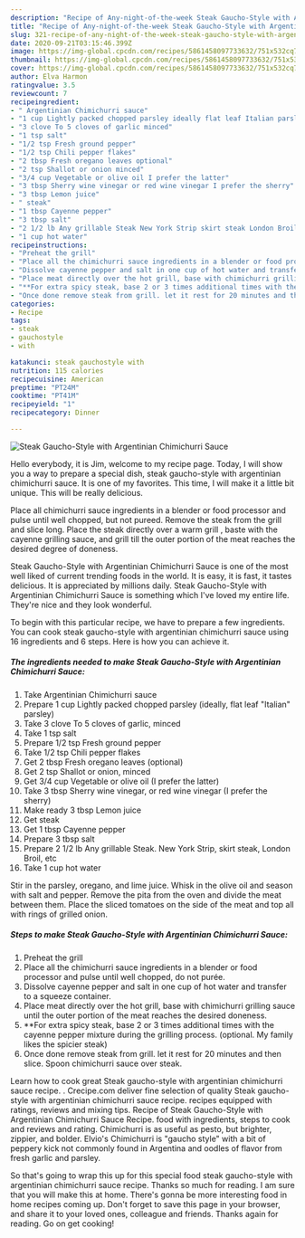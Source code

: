 ```yaml
---
description: "Recipe of Any-night-of-the-week Steak Gaucho-Style with Argentinian Chimichurri Sauce"
title: "Recipe of Any-night-of-the-week Steak Gaucho-Style with Argentinian Chimichurri Sauce"
slug: 321-recipe-of-any-night-of-the-week-steak-gaucho-style-with-argentinian-chimichurri-sauce
date: 2020-09-21T03:15:46.399Z
image: https://img-global.cpcdn.com/recipes/5861458097733632/751x532cq70/steak-gaucho-style-with-argentinian-chimichurri-sauce-recipe-main-photo.jpg
thumbnail: https://img-global.cpcdn.com/recipes/5861458097733632/751x532cq70/steak-gaucho-style-with-argentinian-chimichurri-sauce-recipe-main-photo.jpg
cover: https://img-global.cpcdn.com/recipes/5861458097733632/751x532cq70/steak-gaucho-style-with-argentinian-chimichurri-sauce-recipe-main-photo.jpg
author: Elva Harmon
ratingvalue: 3.5
reviewcount: 7
recipeingredient:
- " Argentinian Chimichurri sauce"
- "1 cup Lightly packed chopped parsley ideally flat leaf Italian parsley"
- "3 clove To 5 cloves of garlic minced"
- "1 tsp salt"
- "1/2 tsp Fresh ground pepper"
- "1/2 tsp Chili pepper flakes"
- "2 tbsp Fresh oregano leaves optional"
- "2 tsp Shallot or onion minced"
- "3/4 cup Vegetable or olive oil I prefer the latter"
- "3 tbsp Sherry wine vinegar or red wine vinegar I prefer the sherry"
- "3 tbsp Lemon juice"
- " steak"
- "1 tbsp Cayenne pepper"
- "3 tbsp salt"
- "2 1/2 lb Any grillable Steak New York Strip skirt steak London Broil etc"
- "1 cup hot water"
recipeinstructions:
- "Preheat the grill"
- "Place all the chimichurri sauce ingredients in a blender or food processor and pulse until well chopped, do not purée."
- "Dissolve cayenne pepper and salt in one cup of hot water and transfer to a squeeze container."
- "Place meat directly over the hot grill, base with chimichurri grilling sauce until the outer portion of the meat reaches the desired doneness."
- "**For extra spicy steak, base 2 or 3 times additional times with the cayenne pepper mixture during the grilling process. (optional. My family likes the spicier steak)"
- "Once done remove steak from grill. let it rest for 20 minutes and then slice. Spoon chimichurri sauce over steak."
categories:
- Recipe
tags:
- steak
- gauchostyle
- with

katakunci: steak gauchostyle with 
nutrition: 115 calories
recipecuisine: American
preptime: "PT24M"
cooktime: "PT41M"
recipeyield: "1"
recipecategory: Dinner

---
```



![Steak Gaucho-Style with Argentinian Chimichurri Sauce](https://img-global.cpcdn.com/recipes/5861458097733632/751x532cq70/steak-gaucho-style-with-argentinian-chimichurri-sauce-recipe-main-photo.jpg)

Hello everybody, it is Jim, welcome to my recipe page. Today, I will show you a way to prepare a special dish, steak gaucho-style with argentinian chimichurri sauce. It is one of my favorites. This time, I will make it a little bit unique. This will be really delicious.

Place all chimichurri sauce ingredients in a blender or food processor and pulse until well chopped, but not pureed. Remove the steak from the grill and slice long. Place the steak directly over a warm grill , baste with the cayenne grilling sauce, and grill till the outer portion of the meat reaches the desired degree of doneness.

Steak Gaucho-Style with Argentinian Chimichurri Sauce is one of the most well liked of current trending foods in the world. It is easy, it is fast, it tastes delicious. It is appreciated by millions daily. Steak Gaucho-Style with Argentinian Chimichurri Sauce is something which I've loved my entire life. They're nice and they look wonderful.


To begin with this particular recipe, we have to prepare a few ingredients. You can cook steak gaucho-style with argentinian chimichurri sauce using 16 ingredients and 6 steps. Here is how you can achieve it.

<!--inarticleads1-->

##### The ingredients needed to make Steak Gaucho-Style with Argentinian Chimichurri Sauce:

1. Take  Argentinian Chimichurri sauce
1. Prepare 1 cup Lightly packed chopped parsley (ideally, flat leaf &#34;Italian&#34; parsley)
1. Take 3 clove To 5 cloves of garlic, minced
1. Take 1 tsp salt
1. Prepare 1/2 tsp Fresh ground pepper
1. Take 1/2 tsp Chili pepper flakes
1. Get 2 tbsp Fresh oregano leaves (optional)
1. Get 2 tsp Shallot or onion, minced
1. Get 3/4 cup Vegetable or olive oil (I prefer the latter)
1. Take 3 tbsp Sherry wine vinegar, or red wine vinegar (I prefer the sherry)
1. Make ready 3 tbsp Lemon juice
1. Get  steak
1. Get 1 tbsp Cayenne pepper
1. Prepare 3 tbsp salt
1. Prepare 2 1/2 lb Any grillable Steak. New York Strip, skirt steak, London Broil, etc
1. Take 1 cup hot water


Stir in the parsley, oregano, and lime juice. Whisk in the olive oil and season with salt and pepper. Remove the pita from the oven and divide the meat between them. Place the sliced tomatoes on the side of the meat and top all with rings of grilled onion. 

<!--inarticleads2-->

##### Steps to make Steak Gaucho-Style with Argentinian Chimichurri Sauce:

1. Preheat the grill
1. Place all the chimichurri sauce ingredients in a blender or food processor and pulse until well chopped, do not purée.
1. Dissolve cayenne pepper and salt in one cup of hot water and transfer to a squeeze container.
1. Place meat directly over the hot grill, base with chimichurri grilling sauce until the outer portion of the meat reaches the desired doneness.
1. **For extra spicy steak, base 2 or 3 times additional times with the cayenne pepper mixture during the grilling process. (optional. My family likes the spicier steak)
1. Once done remove steak from grill. let it rest for 20 minutes and then slice. Spoon chimichurri sauce over steak.


Learn how to cook great Steak gaucho-style with argentinian chimichurri sauce recipe. . Crecipe.com deliver fine selection of quality Steak gaucho-style with argentinian chimichurri sauce recipe. recipes equipped with ratings, reviews and mixing tips. Recipe of Steak Gaucho-Style with Argentinian Chimichurri Sauce Recipe. food with ingredients, steps to cook and reviews and rating. Chimichurri is as useful as pesto, but brighter, zippier, and bolder. Elvio&#39;s Chimichurri is &#34;gaucho style&#34; with a bit of peppery kick not commonly found in Argentina and oodles of flavor from fresh garlic and parsley. 

So that's going to wrap this up for this special food steak gaucho-style with argentinian chimichurri sauce recipe. Thanks so much for reading. I am sure that you will make this at home. There's gonna be more interesting food in home recipes coming up. Don't forget to save this page in your browser, and share it to your loved ones, colleague and friends. Thanks again for reading. Go on get cooking!

